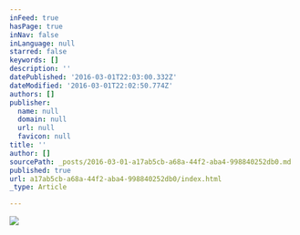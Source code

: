 ```yaml
---
inFeed: true
hasPage: true
inNav: false
inLanguage: null
starred: false
keywords: []
description: ''
datePublished: '2016-03-01T22:03:00.332Z'
dateModified: '2016-03-01T22:02:50.774Z'
authors: []
publisher:
  name: null
  domain: null
  url: null
  favicon: null
title: ''
author: []
sourcePath: _posts/2016-03-01-a17ab5cb-a68a-44f2-aba4-998840252db0.md
published: true
url: a17ab5cb-a68a-44f2-aba4-998840252db0/index.html
_type: Article

---
```

![](https://the-grid-user-content.s3-us-west-2.amazonaws.com/f3ba4c5c-d703-4500-9be8-dd5acbc65ad5.jpg)